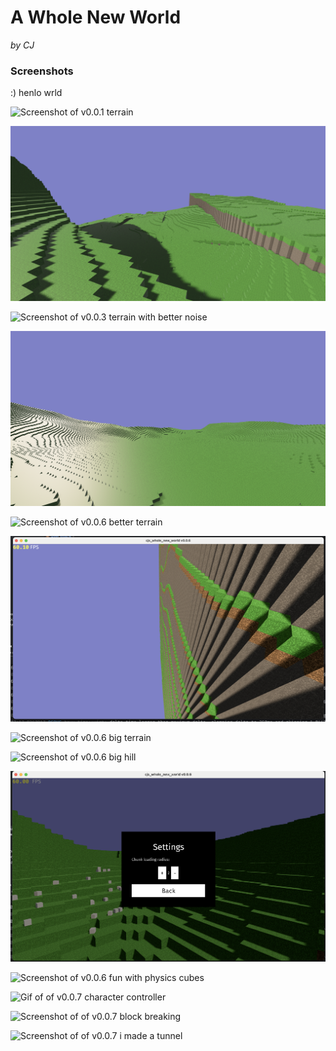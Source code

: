 # A Whole New World

*by CJ*

### Screenshots

:) henlo wrld

![Screenshot of v0.0.1 terrain](./screenshots/v0.0.1.png)

![Screenshot of v0.0.2 terrain with fixed textures](./screenshots/v0.0.2.png)

![Screenshot of v0.0.3 terrain with better noise](./screenshots/v0.0.3.png)

![Screenshot of v0.0.4 larger-ish terrain](./screenshots/v0.0.4.png)

![Screenshot of v0.0.6 better terrain](./screenshots/v0.0.6-1.png)

![Screenshot of v0.0.6 terrain with stone](./screenshots/v0.0.6-2.png)

![Screenshot of v0.0.6 big terrain](./screenshots/v0.0.6-3.png)

![Screenshot of v0.0.6 big hill](./screenshots/v0.0.6-4.png)

![Screenshot of v0.0.6 fairly empty settings menu](./screenshots/v0.0.6-5.png)

![Screenshot of v0.0.6 fun with physics cubes](./screenshots/v0.0.6-6.png)

![Gif of of v0.0.7 character controller](./screenshots/v0.0.7-1.gif)

![Screenshot of of v0.0.7 block breaking](./screenshots/v0.0.7-2.png)

![Screenshot of of v0.0.7 i made a tunnel](./screenshots/v0.0.7-3.png)
